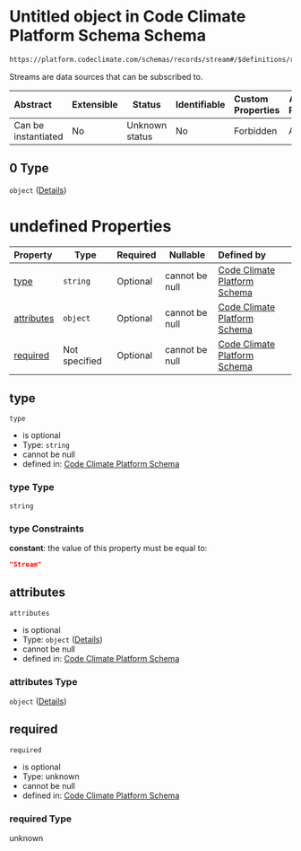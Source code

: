 # Untitled object in Code Climate Platform Schema Schema

```txt
https://platform.codeclimate.com/schemas/records/stream#/$definitions/record/oneOf/0
```

Streams are data sources that can be subscribed to.


| Abstract            | Extensible | Status         | Identifiable | Custom Properties | Additional Properties | Access Restrictions | Defined In                                            |
| :------------------ | ---------- | -------------- | ------------ | :---------------- | --------------------- | ------------------- | ----------------------------------------------------- |
| Can be instantiated | No         | Unknown status | No           | Forbidden         | Allowed               | none                | [records.json\*](records.json "open original schema") |

## 0 Type

`object` ([Details](records-definitions-stream.md))

# undefined Properties

| Property                  | Type          | Required | Nullable       | Defined by                                                                                                                                                                                    |
| :------------------------ | ------------- | -------- | -------------- | :-------------------------------------------------------------------------------------------------------------------------------------------------------------------------------------------- |
| [type](#type)             | `string`      | Optional | cannot be null | [Code Climate Platform Schema](records-definitions-stream-properties-type.md "https&#x3A;//platform.codeclimate.com/schemas/records/stream#/$definitions/stream/properties/type")             |
| [attributes](#attributes) | `object`      | Optional | cannot be null | [Code Climate Platform Schema](records-definitions-stream-properties-attributes.md "https&#x3A;//platform.codeclimate.com/schemas/records/stream#/$definitions/stream/properties/attributes") |
| [required](#required)     | Not specified | Optional | cannot be null | [Code Climate Platform Schema](records-definitions-stream-properties-required.md "https&#x3A;//platform.codeclimate.com/schemas/records/stream#/$definitions/stream/properties/required")     |

## type




`type`

-   is optional
-   Type: `string`
-   cannot be null
-   defined in: [Code Climate Platform Schema](records-definitions-stream-properties-type.md "https&#x3A;//platform.codeclimate.com/schemas/records/stream#/$definitions/stream/properties/type")

### type Type

`string`

### type Constraints

**constant**: the value of this property must be equal to:

```json
"Stream"
```

## attributes




`attributes`

-   is optional
-   Type: `object` ([Details](records-definitions-stream-properties-attributes.md))
-   cannot be null
-   defined in: [Code Climate Platform Schema](records-definitions-stream-properties-attributes.md "https&#x3A;//platform.codeclimate.com/schemas/records/stream#/$definitions/stream/properties/attributes")

### attributes Type

`object` ([Details](records-definitions-stream-properties-attributes.md))

## required




`required`

-   is optional
-   Type: unknown
-   cannot be null
-   defined in: [Code Climate Platform Schema](records-definitions-stream-properties-required.md "https&#x3A;//platform.codeclimate.com/schemas/records/stream#/$definitions/stream/properties/required")

### required Type

unknown
